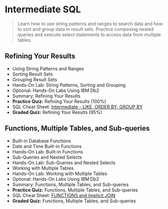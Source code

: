 # Intermediate SQL
> Learn how to use string patterns and ranges to search data and how to sort and group data in result sets. Practice composing nested queries and execute select statements to access data from multiple tables.
## Refining Your Results
- Using String Patterns and Ranges
- Sorting Result Sets
- Grouping Result Sets
- Hands-On Lab: String Patterns, Sorting and Grouping
- Optional: Hands-On Labs Using IBM Db2
- Summary: Refining Your Results
- **Practice Quiz:** Refining Your Results (100%)
- SQL Cheat Sheet: [Intermediate - LIKE, ORDER BY, GROUP BY](https://github.com/KailaniBailey/IBM-Data-Science-Professional-Certificate/blob/main/06.%20Databases%20and%20SQL%20for%20Data%20Science%20with%20Python/Week%203%3A%20Intermediate%20SQL/SQL-Cheat-Sheet-Intermediate-LIKE-ORDERBY-GROUPBY.pdf)
- **Graded Quiz:** Refining Your Results (95%)
## Functions, Multiple Tables, and Sub-queries
- Built-in Database Functions
- Date and Time Built-in Functions
- Hands-On Lab: Built-in Functions
- Sub-Queries and Nested Selects
- Hands-On Lab: Sub-Queries and Nested Selects
- Working with Multiple Tables
- Hands-On Lab: Working with Multiple Tables
- Optional: Hands-On Labs Using IBM Db2
- Summary: Functions, Multiple Tables, and Sub-queries
- **Practice Quiz:** Functions, Multiple Tables, and Sub-queries
- SQL Cheat Sheet: [FUNCTIONS and Implicit JOIN](https://github.com/KailaniBailey/IBM-Data-Science-Professional-Certificate/blob/main/06.%20Databases%20and%20SQL%20for%20Data%20Science%20with%20Python/Week%203%3A%20Intermediate%20SQL/SQL-Cheat-Sheet-FUNCTIONS-and-Implicit-JOIN.pdf)
- **Graded Quiz:** Functions, Multiple Tables, and Sub-queries
